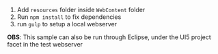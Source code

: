 1. Add `resources` folder inside `WebContent` folder
2. Run `npm install` to fix dependencies
3. run `gulp` to setup a local webserver

**OBS**: This sample can also be run through Eclipse, under the UI5 project facet in the test webserver